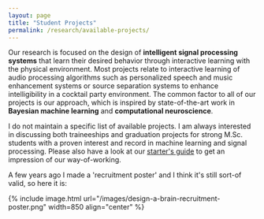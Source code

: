 ```yaml
---
layout: page
title: "Student Projects"
permalink: /research/available-projects/
---
```


Our research is focused on the design of **intelligent signal processing systems** that learn their desired behavior through interactive learning with the physical environment. Most projects relate to interactive learning of audio processing algorithms such as personalized speech and music enhancement systems or source separation systems to enhance intelligibility in a cocktail party environment. The common factor to all of our projects is our approach, which is inspired by state-of-the-art work in **Bayesian machine learning** and **computational neuroscience**.

I do not maintain a specific list of available projects. I am always interested in discussing both traineeships and graduation projects for strong M.Sc. students with a proven interest and record in machine learning and signal processing. Please also have a look at our [starter's guide](../starters-guide/) to get an impression of our way-of-working.

A few years ago I made a 'recruitment poster' and I think it's still sort-of valid, so here it is:     

{% include image.html url="/images/design-a-brain-recruitment-poster.png"  width=850 align="center" %}
